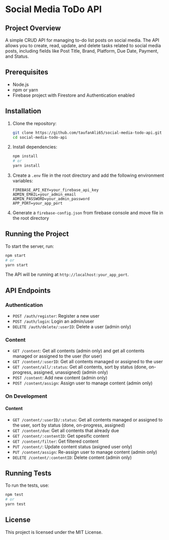# Social Media ToDo API


## Project Overview

A simple CRUD API for managing to-do list posts on social media. The API allows you to create, read, update, and delete tasks related to social media posts, including fields like Post Title, Brand, Platform, Due Date, Payment, and Status.

## Prerequisites

- Node.js
- npm or yarn
- Firebase project with Firestore and Authentication enabled

## Installation

1. Clone the repository:
    ```sh
    git clone https://github.com/taufanAli65/social-media-todo-api.git
    cd social-media-todo-api
    ```

2. Install dependencies:
    ```sh
    npm install
    # or
    yarn install
    ```

3. Create a `.env` file in the root directory and add the following environment variables:
    ```env
    FIREBASE_API_KEY=your_firebase_api_key
    ADMIN_EMAIL=your_admin_email
    ADMIN_PASSWORD=your_admin_password
    APP_PORT=your_app_port
    ```

4. Generate a `firebase-config.json` from firebase console and move file in the root directory

## Running the Project

To start the server, run:
```sh
npm start
# or
yarn start
```

The API will be running at `http://localhost:your_app_port`.

## API Endpoints

### Authentication

- `POST /auth/register`: Register a new user
- `POST /auth/login`: Login an admin/user
- `DELETE /auth/delete/:userID`: Delete a user (admin only)

### Content

- `GET /content`: Get all contents (admin only) and get all contents managed or assigned to the user (for user)
- `GET /content/:userID`: Get all contents managed or assigned to the user
- `GET /content/all/:status`: Get all contents, sort by status (done, on-progress, assigned, unassigned) (admin only)
- `POST /content`: Add new content (admin only)
- `POST /content/assign`: Assign user to manage content (admin only)

### On Development

#### Content

- `GET /content/:userID/:status`: Get all contents managed or assigned to the user, sort by status (done, on-progress, assigned)
- `GET /content/due`: Get all contents that already due
- `GET /content/:contentID`: Get spesific content
- `GET /content/filter`: Get filtered content
- `PUT /content/`: Update content status (asigned user only)
- `PUT /content/assign`: Re-assign user to manage content (admin only)
- `DELETE /content/:contentID`: Delete content (admin only)

## Running Tests

To run the tests, use:
```sh
npm test
# or
yarn test
```

## License

This project is licensed under the MIT License.
